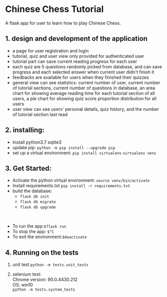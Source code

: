 # Chinese Chess Tutorial
A flask app for user to learn how to play Chinese Chess.

## 1. design and development of the application

- a page for user registration and login
- tutorial, quiz and user view only provided for authenticated user
- tutorial part can save current reading progress for each user
- each quiz are 5 questions randomly picked from database, and can save progress and each selected answer when current user didn't finish it
- feedbacks are available for users when they finished their quizzes
- general view can see statistics: current number of user, current number of tutorial sections, current number of questions in database, an area chart for showing average reading time for each tutorial section of all users, a pie chart for showing quiz score proportion distribution for all users
- user view can see users' personal details, quiz history, and the number of tutorial section last read 

## 2. installing:
- Install python3.7 sqlite3
  <br>
- update pip:
`python -m pip install --upgrade pip`
  <br>
- set up a virtual environment:
`pip install virtualenv`
`virtualenv venv`

## 3.  Get Started:
- Activate the python virtual environment:
`source venv/bin/activate`
  <br>
- Install requirements.txt
`pip install -r requirements.txt`
  <br>
- build the database:
  - `flask db init`
  - `flask db migrate`
  - `flask db upgrade`   
<br>

- To run the app:`$flask run`
- To stop the app: `$^C`
- To exit the environment:`$deactivate`


## 4. Running on the tests
1. unit test
`python -m tests.unit_tests`
   
2. selenium test:<br>
Chrome version: 90.0.4430.212<br>
OS: win10  
`python -m tests.system_tests`
